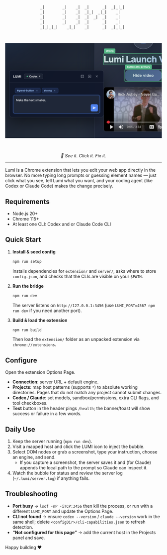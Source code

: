 <div align="center">
<br>

```
_|        _|    _|  _|      _|  _|_|_| 
_|        _|    _|  _|_|  _|_|    _|   
_|        _|    _|  _|  _|  _|    _|   
_|        _|    _|  _|      _|    _|   
_|_|_|_|    _|_|    _|      _|  _|_|_| 
```

<br>

[![LUMI in Action](assets/lumi_screenshot.png)](assets/lumi_screenshot.png)

<br>

*🚀 See it. Click it. Fix it.*

</div>

---

Lumi is a Chrome extension that lets you edit your web app directly in the browser.
No more typing long prompts or guessing element names — just click what you see, tell Lumi what you want, and your coding agent (like Codex or Claude Code) makes the change precisely.

## Requirements
- Node.js 20+
- Chrome 115+
- At least one CLI: Codex and or Claude Code CLI

## Quick Start
1. **Install & seed config**
   ```bash
   npm run setup
   ```
   Installs dependencies for `extension/` and `server/`, asks where to store `config.json`, and checks that the CLIs are visible on your `$PATH`.

2. **Run the bridge**
   ```bash
   npm run dev
   ```
   The server listens on `http://127.0.0.1:3456` (use `LUMI_PORT=4567 npm run dev` if you need another port).

3. **Build & load the extension**
   ```bash
   npm run build
   ```
   Then load the `extension/` folder as an unpacked extension via `chrome://extensions`.

## Configure
Open the extension Options Page. 

- **Connection**: server URL + default engine.
- **Projects**: map host patterns (supports `*`) to absolute working directories. Pages that do not match any project cannot submit changes.
- **Codex / Claude**: set models, sandbox/permissions, extra CLI flags, and tool checkboxes.
- **Test** button in the header pings `/health`; the banner/toast will show success or failure in a few words.

## Daily Use
1. Keep the server running (`npm run dev`).
2. Visit a mapped host and click the LUMI icon to inject the bubble.
3. Select DOM nodes or grab a screenshot, type your instruction, choose an engine, and send.
   - If you capture a screenshot, the server saves it and (for Claude) appends the local path to the prompt so Claude can inspect it.
4. Watch the bubble for status and review the server log (`~/.lumi/server.log`) if anything fails.

## Troubleshooting
- **Port busy** → `lsof -nP -iTCP:3456` then kill the process, or run with a different `LUMI_PORT` and update the Options Page.
- **CLI not found** → ensure `codex --version` / `claude --version` work in the same shell; delete `<configDir>/cli-capabilities.json` to refresh detection.
- **“Not configured for this page”** → add the current host in the Projects panel and save.

Happy building ❤️
